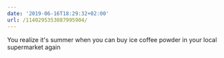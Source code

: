 ```yaml
---
date: '2019-06-16T18:29:32+02:00'
url: /1140295353087995904/
---
```

You realize it's summer when you can buy ice coffee powder in your local supermarket again
